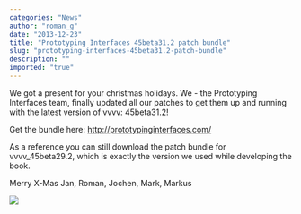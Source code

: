 ```yaml
---
categories: "News"
author: "roman_g"
date: "2013-12-23"
title: "Prototyping Interfaces 45beta31.2 patch bundle"
slug: "prototyping-interfaces-45beta31.2-patch-bundle"
description: ""
imported: "true"
---
```



We got a present for your christmas holidays. We - the Prototyping Interfaces team, finally updated all our patches to get them up and running with the latest version of vvvv: 45beta31.2!

Get the bundle here: http://prototypinginterfaces.com/

As a reference you can still download the patch bundle for vvvv_45beta29.2, which is exactly the version we used while developing the book.

Merry X-Mas
Jan, Roman, Jochen, Mark, Markus

![](1390759_559597257449526_208189520_n.png) 

